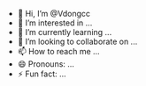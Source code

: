 - 👋 Hi, I’m @Vdongcc
- 👀 I’m interested in ...
- 🌱 I’m currently learning ...
- 💞️ I’m looking to collaborate on ...
- 📫 How to reach me ...
- 😄 Pronouns: ...
- ⚡ Fun fact: ...

<!---
Vdongcc/Vdongcc is a ✨ special ✨ repository because its `README.md` (this file) appears on your GitHub profile.
You can click the Preview link to take a look at your changes.
--->
